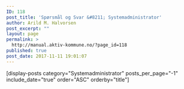 ```yaml
---
ID: 118
post_title: 'Spørsmål og Svar &#8211; Systemadministrator'
author: Arild M. Halvorsen
post_excerpt: ""
layout: page
permalink: >
  http://manual.aktiv-kommune.no/?page_id=118
published: true
post_date: 2017-11-11 19:01:07
---
```

[display-posts category="Systemadministrator" posts_per_page="-1" include_date="true" order="ASC" orderby="title"]